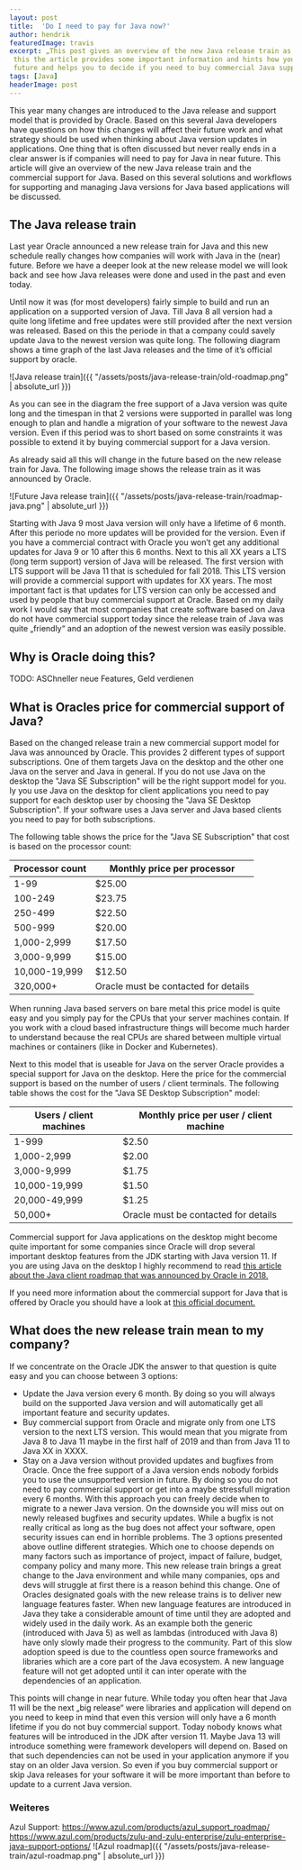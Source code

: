 ```yaml
---
layout: post
title:  'Do I need to pay for Java now?'
author: hendrik
featuredImage: travis
excerpt: „This post gives an overview of the new Java release train as it was announced by Oracle. Next to
 this the article provides some important information and hints how you should handle new Java releases in
 future and helps you to decide if you need to buy commercial Java support in future.“
tags: [Java]
headerImage: post
---
```


This year many changes are introduced to the Java release and support model that is provided by Oracle.
Based on this several Java developers have questions on how this changes will affect their future work and 
what strategy should be used when thinking about Java version updates in applications. One thing that is 
often discussed but never really ends in a clear answer is if companies will need to pay for Java in near future. 
This article will give an overview of the new Java release train and the commercial support for Java. Based on 
this several solutions and workflows for supporting and managing Java versions for Java based applications will 
be discussed.

## The Java release train
Last year Oracle announced a new release train for Java and this new schedule really changes how companies 
will work with Java in the (near) future. Before we have a deeper look at the new release model we will look back 
and see how Java releases were done and used in the past and even today. 

Until now it was (for most developers) fairly simple to build and run an application on a supported version of
Java. Till Java 8 all version had a quite long lifetime and free updates were still provided after the next 
version was released. Based on this the periode in that a company could savely update Java to the newest 
version was quite long. The following diagram shows a time graph of the last Java releases and the time of 
it’s official support by oracle.

![Java release train]({{ "/assets/posts/java-release-train/old-roadmap.png" | absolute_url }})

As you can see in the diagram the free support of a Java version was quite long and the timespan in that 2 
versions were supported in parallel was long enough to plan and handle a migration of your software to the 
newest Java version. Even if this period was to short based on some constraints it was possible to extend it 
by buying commercial support for a Java version.

As already said all this will change in the future based on the new release train for Java. The 
following image shows the release train as it was announced by Oracle.

![Future Java release train]({{ "/assets/posts/java-release-train/roadmap-java.png" | absolute_url }})

Starting with Java 9 most Java version will only have a lifetime of 6 month. After this periode no more 
updates will be provided for the version. Even if you have a commercial contract with Oracle you won’t get 
any additional updates for Java 9 or 10 after this 6 months. Next to this all XX years a LTS (long term 
support) version of Java will be released. The first version with LTS support will be Java 11 that is 
scheduled for fall 2018. This LTS version will provide a commercial support with updates for XX years. The 
most important fact is that updates for LTS version can only be accessed and used by people that buy 
commercial support at Oracle. Based on my daily work I would say that most companies that create software 
based on Java do not have commercial support today since the release train of Java was quite „friendly“ and 
an adoption of the newest version was easily possible.

## Why is Oracle doing this?
TODO: ASChneller neue Features, Geld verdienen

## What is Oracles price for commercial support of Java?
Based on the changed release train a new commercial support model for Java was announced by Oracle. This 
provides 2 different types of support subscriptions. One of them targets Java on the desktop and the other one Java 
on the server and Java in general. If you do not use Java on the desktop the "Java SE Subscription" will be the right support
model for you. Iy you use Java on the desktop for client applications you need to pay support for each desktop user by 
choosing the "Java SE Desktop Subscription". If your software uses a Java server and Java based clients you need to pay for 
both subscriptions.

The following table shows the price for the "Java SE Subscription" that cost is based on the processor count:

| Processor count | Monthly price per processor          |
| --------------- | ------------------------------------ |
| 1-99            | $25.00                               | 
| 100-249         | $23.75                               | 
| 250-499         | $22.50                               | 
| 500-999         | $20.00                               | 
| 1,000-2,999     | $17.50                               | 
| 3,000-9,999     | $15.00                               |
| 10,000-19,999   | $12.50                               | 
| 320,000+        | Oracle must be contacted for details | 

When running Java based servers on bare metal this price model is quite easy and you simply pay for the CPUs that your server 
machines contain. If you work with a cloud based infrastructure things will become much harder to understand because the real 
CPUs are shared between multiple virtual machines or containers (like in Docker and Kubernetes).

Next to this model that is useable for Java on the server Oracle provides a special support for Java on the desktop. Here the
price for the commercial support is based on the number of users / client terminals. The following table shows the cost for 
the "Java SE Desktop Subscription" model:

| Users / client machines | Monthly price per user / client machine |
| ----------------------- | --------------------------------------- |
| 1-999                   | $2.50                                   | 
| 1,000-2,999             | $2.00                                   | 
| 3,000-9,999             | $1.75                                   | 
| 10,000-19,999           | $1.50                                   | 
| 20,000-49,999           | $1.25                                   | 
| 50,000+                 | Oracle must be contacted for details    | 

Commercial support for Java applications on the desktop might become quite important for some companies since Oracle will drop 
several important desktop features from the JDK starting with Java version 11. If you are using Java on the desktop I highly 
recommend to read [this article about the Java client roadmap that was announced by Oracle in 2018.](https://dzone.com/articles/what-the-future-java-releases-will-mean-for-legacy)

If you need more information about the commercial support for Java that is offered by Oracle you should have a look at [this official document.](http://www.oracle.com/technetwork/java/javaseproducts/overview/javasesubscriptionfaq-4891443.html)

## What does the new release train mean to my company?
If we concentrate on the Oracle JDK the answer to that question is quite easy and you can choose between 3 
options:
- Update the Java version every 6 month. By doing so you will always build on the supported Java version and 
will automatically get all important feature and security updates.
- Buy commercial support from Oracle and migrate only from one LTS version to the next LTS version. This 
would mean that you migrate from Java 8 to Java 11 maybe in the first half of 2019 and than from Java 11 to Java 
XX in XXXX.
- Stay on a Java version without provided updates and bugfixes from Oracle. Once the free support of a Java version ends nobody 
forbids you to use the unsupported version in future. By doing so you do not need to pay commercial support 
or get into a maybe stressfull migration every 6 months. With this approach you can freely decide when to migrate to a newer Java version. On the downside you will miss out on newly released bugfixes and security updates. While a bugfix is not 
really critical as long as the bug does not affect your software, open security issues can end in horrible 
problems.
The 3 options presented above outline different strategies. Which one to choose depends on many factors such as importance of project, impact of failure, budget, company policy and many more. This new release train brings a great change to the Java environment and while many companies, ops and devs will struggle at first there is a reason behind this change. One of Oracles designated goals with the new release trains is to deliver new language features faster. 
When new language features are introduced in Java they take a considerable amount of time until they are adopted and widely used in the daily work. As an example both the generic (introduced with Java 5) as well as lambdas (introduced with Java 8) have only slowly made their progress to the community. Part of this slow adoption speed is due to the countless open source frameworks and libraries which are a core part of the Java ecosystem. A new language feature will not get adopted until it can inter operate with the dependencies of an application.

This points will change in near future. While today you often hear that Java 11 will be the next „big release“ were 
libraries and application will depend on you need to keep in mind that even this version will only have a 6 
month lifetime if you do not buy commercial support. Today nobody knows what features will be introduced in 
the JDK after version 11. Maybe Java 13 will introduce something were framework developers will depend on. 
Based on that such dependencies can not be used in your application anymore if you stay on an older Java 
version. So even if you buy commercial support or skip Java releases for your software it will be more 
important than before to update to a current Java version.




### Weiteres
Azul Support: 
https://www.azul.com/products/azul_support_roadmap/
https://www.azul.com/products/zulu-and-zulu-enterprise/zulu-enterprise-java-support-options/
![Azul roadmap]({{ "/assets/posts/java-release-train/azul-roadmap.png" | absolute_url }})
